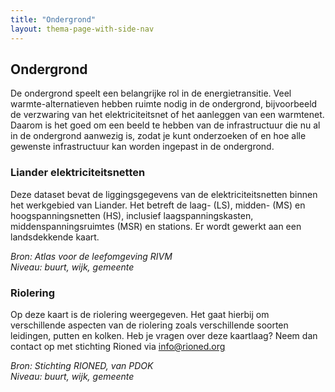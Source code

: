 ```yaml
---
title: "Ondergrond"
layout: thema-page-with-side-nav
---
```


## Ondergrond

De ondergrond speelt een belangrijke rol in de energietransitie. Veel warmte-alternatieven hebben ruimte nodig in de ondergrond, bijvoorbeeld de verzwaring van het elektriciteitsnet of het aanleggen van een warmtenet. 
Daarom is het goed om een beeld te hebben van de infrastructuur die nu al in de ondergrond aanwezig is, zodat je kunt onderzoeken of en hoe alle gewenste infrastructuur kan worden ingepast in de ondergrond.

### Liander elektriciteitsnetten

Deze dataset bevat de liggingsgegevens van de elektriciteitsnetten binnen het werkgebied van Liander. Het betreft de laag- (LS), midden- (MS) en hoogspanningsnetten (HS), inclusief laagspanningskasten, middenspanningsruimtes 
(MSR) en stations. Er wordt gewerkt aan een landsdekkende kaart.

_Bron: Atlas voor de leefomgeving RIVM_<br/>
_Niveau: buurt, wijk, gemeente_

### Riolering

Op deze kaart is de riolering weergegeven. Het gaat hierbij om verschillende aspecten van de riolering zoals verschillende soorten leidingen, putten en kolken. Heb je vragen over deze kaartlaag? 
Neem dan contact op met stichting Rioned via <a href="mailto:info@rioned.org">info@rioned.org</a>

_Bron: Stichting RIONED, van PDOK_<br/>
_Niveau: buurt, wijk, gemeente_
